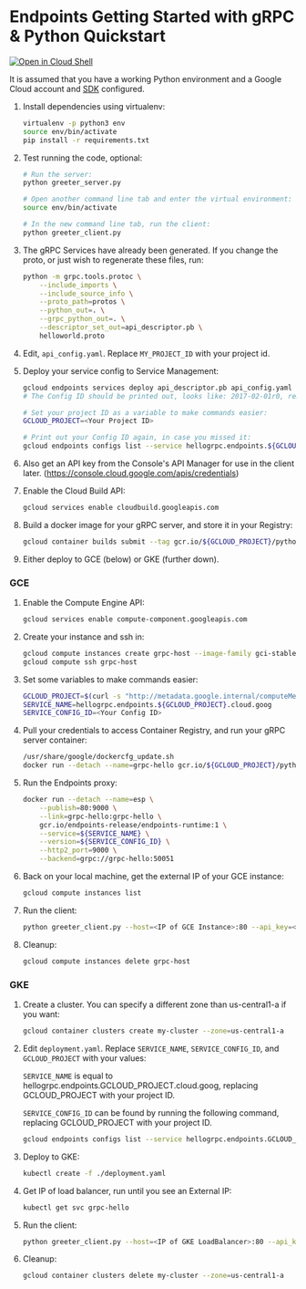 # Endpoints Getting Started with gRPC & Python Quickstart

[![Open in Cloud Shell][shell_img]][shell_link]

[shell_img]: http://gstatic.com/cloudssh/images/open-btn.png
[shell_link]: https://console.cloud.google.com/cloudshell/open?git_repo=https://github.com/GoogleCloudPlatform/python-docs-samples&page=editor&open_in_editor=endpoints/getting-started-grpc/README.md

It is assumed that you have a working Python environment and a Google
Cloud account and [SDK](https://cloud.google.com/sdk/) configured.

1. Install dependencies using virtualenv:

    ```bash
    virtualenv -p python3 env
    source env/bin/activate
    pip install -r requirements.txt
    ```

1. Test running the code, optional:

    ```bash
    # Run the server:
    python greeter_server.py

    # Open another command line tab and enter the virtual environment:
    source env/bin/activate

    # In the new command line tab, run the client:
    python greeter_client.py
    ```

1. The gRPC Services have already been generated. If you change the proto, or
   just wish to regenerate these files, run:

    ```bash
    python -m grpc.tools.protoc \
        --include_imports \
        --include_source_info \
        --proto_path=protos \
        --python_out=. \
        --grpc_python_out=. \
        --descriptor_set_out=api_descriptor.pb \
        helloworld.proto
    ```

1. Edit, `api_config.yaml`. Replace `MY_PROJECT_ID` with your project id.

1. Deploy your service config to Service Management:

    ```bash
    gcloud endpoints services deploy api_descriptor.pb api_config.yaml
    # The Config ID should be printed out, looks like: 2017-02-01r0, remember this

    # Set your project ID as a variable to make commands easier:
    GCLOUD_PROJECT=<Your Project ID>

    # Print out your Config ID again, in case you missed it:
    gcloud endpoints configs list --service hellogrpc.endpoints.${GCLOUD_PROJECT}.cloud.goog
    ```

1. Also get an API key from the Console's API Manager for use in the
   client later. (https://console.cloud.google.com/apis/credentials)

1. Enable the Cloud Build API:

    ```bash
    gcloud services enable cloudbuild.googleapis.com
    ```

1. Build a docker image for your gRPC server, and store it in your Registry:

    ```bash
    gcloud container builds submit --tag gcr.io/${GCLOUD_PROJECT}/python-grpc-hello:1.0 .
    ```

1. Either deploy to GCE (below) or GKE (further down).

### GCE

1. Enable the Compute Engine API:

    ```bash
    gcloud services enable compute-component.googleapis.com
    ```

1. Create your instance and ssh in:

    ```bash
    gcloud compute instances create grpc-host --image-family gci-stable --image-project google-containers --tags=http-server
    gcloud compute ssh grpc-host
    ```

1. Set some variables to make commands easier:

    ```bash
    GCLOUD_PROJECT=$(curl -s "http://metadata.google.internal/computeMetadata/v1/project/project-id" -H "Metadata-Flavor: Google")
    SERVICE_NAME=hellogrpc.endpoints.${GCLOUD_PROJECT}.cloud.goog
    SERVICE_CONFIG_ID=<Your Config ID>
    ```

1. Pull your credentials to access Container Registry, and run your gRPC server
   container:

    ```bash
    /usr/share/google/dockercfg_update.sh
    docker run --detach --name=grpc-hello gcr.io/${GCLOUD_PROJECT}/python-grpc-hello:1.0
    ```

1. Run the Endpoints proxy:

    ```bash
    docker run --detach --name=esp \
        --publish=80:9000 \
        --link=grpc-hello:grpc-hello \
        gcr.io/endpoints-release/endpoints-runtime:1 \
        --service=${SERVICE_NAME} \
        --version=${SERVICE_CONFIG_ID} \
        --http2_port=9000 \
        --backend=grpc://grpc-hello:50051
    ```

1. Back on your local machine, get the external IP of your GCE instance:

    ```bash
    gcloud compute instances list
    ```

1. Run the client:

    ```bash
    python greeter_client.py --host=<IP of GCE Instance>:80 --api_key=<API Key from Console>
    ```

1. Cleanup:

    ```bash
    gcloud compute instances delete grpc-host
    ```

### GKE

1. Create a cluster. You can specify a different zone than us-central1-a if you
   want:

    ```bash
    gcloud container clusters create my-cluster --zone=us-central1-a
    ```

1. Edit `deployment.yaml`. Replace `SERVICE_NAME`, `SERVICE_CONFIG_ID`,
   and `GCLOUD_PROJECT` with your values:

   `SERVICE_NAME` is equal to hellogrpc.endpoints.GCLOUD_PROJECT.cloud.goog,
   replacing GCLOUD_PROJECT with your project ID.

   `SERVICE_CONFIG_ID` can be found by running the following command, replacing
   GCLOUD_PROJECT with your project ID.

   ```bash
   gcloud endpoints configs list --service hellogrpc.endpoints.GCLOUD_PROJECT.cloud.goog
   ```

1. Deploy to GKE:

    ```bash
    kubectl create -f ./deployment.yaml
    ```

1. Get IP of load balancer, run until you see an External IP:

    ```bash
    kubectl get svc grpc-hello
    ```

1. Run the client:

    ```bash
    python greeter_client.py --host=<IP of GKE LoadBalancer>:80 --api_key=<API Key from Console>
    ```

1. Cleanup:

    ```bash
    gcloud container clusters delete my-cluster --zone=us-central1-a
    ```
